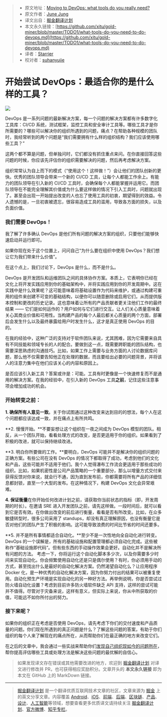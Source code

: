 > * 原文地址：[Moving to DevOps: what tools do you really need?](https://circleci.com/blog/what-tools-do-you-need-to-do-devops/)
> * 原文作者：[June Jung](https://circleci.com/blog/what-tools-do-you-need-to-do-devops/)
> * 译文出自：[掘金翻译计划](https://github.com/xitu/gold-miner)
> * 本文永久链接：[https://github.com/xitu/gold-miner/blob/master/TODO1/what-tools-do-you-need-to-do-devops.md](https://github.com/xitu/gold-miner/blob/master/TODO1/what-tools-do-you-need-to-do-devops.md)
> * 译者：[Starrier](https://github.com/Starriers)
> * 校对者：[suhanyujie](https://github.com/suhanyujie)

# 开始尝试 DevOps：最适合你的是什么样的工具？

![](https://circleci.com/blog/media/tools.png)

DevOps  是一系列问题的最新解决方案，每一个问题的解决方案都有许多数字化工具库：CI/CD 系统，测试框架，监控工具和安全审计工具等。哪些工具才是你所需要的？哪些可以解决你的组织所遇到的问题，痛点？在帮助各种规模的团队时，我经常听到的两个问题是“我们需要拥有什么样的组织结构？我们应该使用哪些工具？”

这两个都不算是问题，但单独问时，它们都没有抓住重点来问。在你直接回答这些问题的时候，你应该先评估你的组织需要解决的问题，然后再考虑解决方案。

组织常常认为自上而下的模式（“使用这个！这样做！”）会让他们的团队创新的更快。优秀的团队领导会带来一个新的 CI/CD 工具，让每个人都能工作余上。有能力的团队领导在引入新的 CI/CD 工具时，会确保每个人都能掌握并运用它。而团队领导在不能完全理解其价值或为什么要这样做的情况下引入工具时，问题就出现了。甚至会出现一开始提出改变的人也忘了使用工具的初衷，期望得到的效益。令人遗憾的是，一旦初衷被遗忘，很容易造成工具的滥用，导致各方面的损失，以及负面价值。

### 我们需要 DevOps！

我了解了许多确认 DevOps 是他们所有问题的解决方案的组织，只要他们能够快速启动并运行即可。

如果你现在处于这个位置上，问问自己“为什么要在组织中使用 DevOps？我们想让它为我们带来什么价值”。

在这个点上，我们讨论下，DevOps 是什么，而不是什么。

DevOps 是开发团队和运维团队之间的具体协作方案。本质上，它表明你已经在文化上将开发实践应用到你的基础架构中，并将实践应用到你的开发周期中。这在实践中是什么效果呢？这可能意味着将基础设置作为代码来维护，或通过构建可重用的组件来创建不可变的基础结构，以便你可以随意删除或启用它们，从而提供版本控制和更改的历史记录。这也意味着让所有的产品贡献者更关注他们工作的最终结果 —— 它们是如何运作的？用户如何与它们进行交互。让人们关心质量意味着关心其商业价值和可用性。当构建产品的每个人最后都关心质量的两个方面，部署后会发生什么以及最终暴露给用户时发生什么，这才是真正使用 DevOps 的目的。

在我的经验中，这种广泛的支持对于软件团队来说，尤其困难，因为它需要来自具有不同技能和领域专长的人的配合。要做到这一点，既需要跨职能的团队结构，也需要深思熟虑的沟通技巧。比如，如果工作上需要与业务方面的人讨论数据库问题，那么他不仅需要告知他正在处理的数据，而且要给出必要的问题背景，并将该人的注意力集中在他们应该关心的内容和原因上。

是否应该引入新工具？答案或许是：可能。工具有时更像是一个快速修复而不是通用的解决方案。在我的经验中，在引入新的 DevOps 工具**之前**，记住这些注意事项会增加成功的机会。

### 开始转变之前：

**1. 确保所有人意见一致**。关于你试图通过这种改变来达到目的的想法，每个人在这个问题都应该达成一致，并在痛点上有所共鸣。

**2. 慢慢开始。**不要妄想让这个组织在一夜之间成为 DevOps 模型的团队。相反，从一个团队开始，看看处理方式的改变，是否更适用于你的组织。如果看到了积极的改进，就可以保持继续改进。

**3. 明白你所要做的工作。**要明白，DevOps 可能并不是解决你的组织问题的正确方案。有些公司在没有 DevOps 的情况下都取得了成功，考虑到他们的文化和产品，这些可能并不适用于他们。我个人觉得瀑布工作流会更适用于那些成功的组织。比如，如果机密性是公司产品策略的一个重要部分，那么以增量方式交付来获得反馈对你来说，就会行不通，因为直到发布前，你都需要将所有产品的详细信息都封锁，直至一个大型的发布。在这种情况下，构建 DevOps 文化会异常艰难。

**4. 保证衡量**在你开始任何改进计划之前，请获取你当前状态的指标（即，开发周期的时长）。在邀请 SRE 进入开发团队之前，请先这样做。一段时间后，就可以看到它是否有效。在你做出改变的前后进行衡量，看看是否有所改变。比如，在众多敏捷转型时，很多公司采用了 standups，却没有真正理解原因，也没有衡量它是否对他们的团队产生了积极的影响。这可能导致浪费的时间比节省的时间还要多。

**5. 并不是所有事情都适合自动化。**至少不是一次性地向全自动化进行转变。DevOps 的一个误解是，所有的基础设施和配置管理都必须自动化完成。这些被称作“基础设施即代码”。但有些东西的手动操作效果会更好。自动化并不是解决所有问题的方法。 考虑一下，你将运行这个自动化脚本多少次，以及你需要多少时间来实现自动化。你会频繁使用自动化还是只是偶尔使用？有时，你必须用手动的方式，甚至找出什么是最好的自动化解决方案。仍然渴望自动化么？让应用程序 Docker 化，是一种优秀的自动化解决方案，因为你努力付出的结果可以被重复使用。自动化预生产环境是实现自动化的另一种好方法。再举例说明，你是否尝试过防火墙自动化设置？考虑到目前许多防火墙软件缺乏 API 支持，这样的尝试可能并不值得。尽管对于灾备来说，这样有意义，但实际上来说，你从中所获取的价值，可能远不如你所付出的努力。

### 接下来呢？

如果你的组织正在考虑是否使用 DevOps，请先考虑下你们的交付速度和产品质量的问题。你们现在所遇到的真正问题是什么？了解这些问题的答案，有助于你们组织的每个人来了解现在的痛点所在，从而帮助你们在最正确的地方来改变它们。

在之后的文章中，我会通过一些实战来帮助你们[发现自己组织现如今的问题所在](https://github.com/xitu/gold-miner/blob/master/TODO1/path-to-production-how-and-where-to-segregate-test-environments.md)，帮你提高评估哪些工具或处理方法是解决这些问题的最优解的自信心。

> 如果发现译文存在错误或其他需要改进的地方，欢迎到 [掘金翻译计划](https://github.com/xitu/gold-miner) 对译文进行修改并 PR，也可获得相应奖励积分。文章开头的 **本文永久链接** 即为本文在 GitHub 上的 MarkDown 链接。

---

> [掘金翻译计划](https://github.com/xitu/gold-miner) 是一个翻译优质互联网技术文章的社区，文章来源为 [掘金](https://juejin.im) 上的英文分享文章。内容覆盖 [Android](https://github.com/xitu/gold-miner#android)、[iOS](https://github.com/xitu/gold-miner#ios)、[前端](https://github.com/xitu/gold-miner#前端)、[后端](https://github.com/xitu/gold-miner#后端)、[区块链](https://github.com/xitu/gold-miner#区块链)、[产品](https://github.com/xitu/gold-miner#产品)、[设计](https://github.com/xitu/gold-miner#设计)、[人工智能](https://github.com/xitu/gold-miner#人工智能)等领域，想要查看更多优质译文请持续关注 [掘金翻译计划](https://github.com/xitu/gold-miner)、[官方微博](http://weibo.com/juejinfanyi)、[知乎专栏](https://zhuanlan.zhihu.com/juejinfanyi)。

